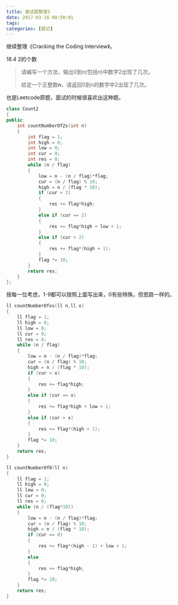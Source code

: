 ```yaml
---
title: 面试题整理3
date: 2017-03-16 08:50:01
tags:
categories: [题记]
---
```


继续整理《Cracking the Coding Interview》。

<!--more-->

18.4 2的个数

> 请编写一个方法，输出0到n(包括n)中数字2出现了几次。
>
> 给定一个正整数**n**，请返回0到n的数字中2出现了几次。

也是Leetcode原题，面试的时候很喜欢出这种题。

```C++
class Count2 
{
public:
	int countNumberOf2s(int n) 
	{
		int flag = 1;
		int high = 0;
		int low = 0;
		int cur = 0;
		int res = 0;
		while (n / flag)
		{
			low = n - (n / flag)*flag;
			cur = (n / flag) % 10;
			high = n / (flag * 10);
			if (cur < 2)
			{
				res += flag*high;
			}
			else if (cur == 2)
			{
				res += flag*high + low + 1;
			}
			else if (cur > 2)
			{
				res += flag*(high + 1);
			}
			flag *= 10;
		}
		return res;
	}
};
```

按每一位考虑，1-9都可以按照上面写出来，0有些特殊，但思路一样的。

```C++
ll countNumberOfxs(ll n,ll x) 
{
	ll flag = 1;
	ll high = 0;
	ll low = 0;
	ll cur = 0;
	ll res = 0;
	while (n / flag)
	{
		low = n - (n / flag)*flag;
		cur = (n / flag) % 10;
		high = n / (flag * 10);
		if (cur < x)
		{
			res += flag*high;
		}
		else if (cur == x)
		{
			res += flag*high + low + 1;
		}
		else if (cur > x)
		{
			res += flag*(high + 1);
		}
		flag *= 10;
	}
	return res;
}

ll countNumberOf0(ll n)
{
	ll flag = 1;
	ll high = 0;
	ll low = 0;
	ll cur = 0;
	ll res = 0;
	while (n / (flag*10))
	{
		low = n - (n / flag)*flag;
		cur = (n / flag) % 10;
		high = n / (flag * 10);
		if (cur == 0)
		{
			res += flag*(high - 1) + low + 1;
		}
		else 
		{
			res += flag*high;
		}
		flag *= 10;
	}
	return res;
}
```
